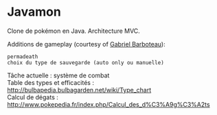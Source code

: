 Javamon
=======

Clone de pokémon en Java.
Architecture MVC.

Additions de gameplay (courtesy of <a href="https://twitter.com/Salamiaou" >Gabriel Barboteau</a>):

    permadeath
    choix du type de sauvegarde (auto only ou manuelle)
    

Tâche actuelle : système de combat <br/>
Table des types et efficacités : http://bulbapedia.bulbagarden.net/wiki/Type_chart <br/>
Calcul de dégats : http://www.pokepedia.fr/index.php/Calcul_des_d%C3%A9g%C3%A2ts <br/>

